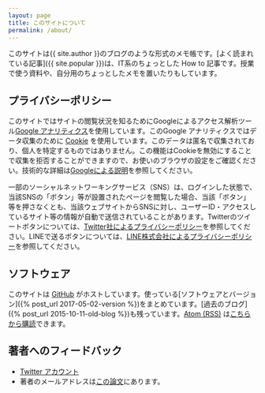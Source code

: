 ```yaml
---
layout: page
title: このサイトについて
permalink: /about/
---
```

このサイトは{{ site.author }}のブログのような形式のメモ帳です。[よく読まれている記事]({{ site.popular }})は、IT系のちょっとした How to 記事です。授業で使う資料や、自分用のちょっとしたメモを置いたりもしています。

## プライバシーポリシー
このサイトではサイトの閲覧状況を知るためにGoogleによるアクセス解析ツール[Google アナリティクス](https://analytics.google.com)を使用しています。このGoogle アナリティクスではデータ収集のために [Cookie](https://ja.wikipedia.org/wiki/HTTP_cookie) を使用しています。このデータは匿名で収集されており、個人を特定するものではありません。この機能はCookieを無効にすることで収集を拒否することができますので、お使いのブラウザの設定をご確認ください。技術的な詳細は[Googleによる説明](https://policies.google.com/technologies/partner-sites?hl=ja)を参照してください。

一部のソーシャルネットワーキングサービス（SNS）は、ログインした状態で、当該SNSの「ボタン」等が設置されたページを閲覧した場合、当該「ボタン」等を押さなくとも、当該ウェブサイトからSNSに対し、ユーザーID・アクセスしているサイト等の情報が自動で送信されていることがあります。Twitterのツイートボタンについては、<a href="https://twitter.com/privacy?lang=ja">Twitter社によるプライバシーポリシー</a>を参照してください。LINEで送るボタンについては、<a href="https://line.me/ja/terms/policy/">LINE株式会社によるプライバシーポリシー</a>を参照してください。

## ソフトウェア
このサイトは [GitHub](https://github.com/) がホストしています。使っている[ソフトウェアとバージョン]({% post_url 2017-05-02-version %})をまとめています。[過去のブログ]({% post_url 2015-10-11-old-blog %})も残っています。[Atom (RSS)](https://ja.wikipedia.org/wiki/Atom_(%E3%82%A6%E3%82%A7%E3%83%96%E3%82%B3%E3%83%B3%E3%83%86%E3%83%B3%E3%83%84%E9%85%8D%E4%BF%A1)) は[こちらから購読](/feed.xml)できます。

## 著者へのフィードバック

<ul>
<li><a href="http://twitter.com/seki/">Twitter アカウント</a></li>
<li>著者のメールアドレスは<a href="http://www.sciencedirect.com/science/article/pii/S0016706115000622">この論文</a>にあります。</li>
</ul>
